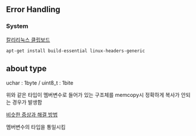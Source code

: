 ## Error Handling

### System

[칼리리눅스 클립보드](http://coashanee5.blogspot.com/2017/10/virtualbox-kali.html)



```shell
apt-get install build-essential linux-headers-generic
```



## about type

uchar : 1byte  / uint8_t : 1bite

위와 같은 타입이 멤버변수로 들어가 있는 구조체를 memcopy시 정확하게 복사가 안되는 경우가 발생함

[비슷한 증상과 해결 방법](http://www.devpia.com/MAEUL/Contents/Detail.aspx?BoardID=50&MAEULNo=20&no=483614&ref=483614)

멤버변수의 타입을 통일시킴